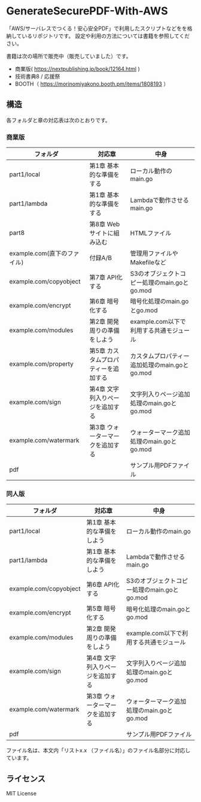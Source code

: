 # GenerateSecurePDF-With-AWS
「AWS/サーバレスでつくる！安心安全PDF」で利用したスクリプトなどをを格納しているリポジトリです。
設定や利用の方法については書籍を参照してください。

書籍は次の場所で販売中（販売していました）です。

* 商業版( https://nextpublishing.jp/book/12164.html )
* 技術書典8 / 応援祭
* BOOTH（ https://morinomiyakono.booth.pm/items/1808193 ）

## 構造
各フォルダと章の対応表は次のとおりです。

### 商業版

| フォルダ                    | 対応章                               | 中身                                            |
| --------------------------- | ------------------------------------ | ----------------------------------------------- |
| part1/local                 | 第1章 基本的な準備をする             | ローカル動作のmain.go                           |
| part1/lambda                | 第1章 基本的な準備をする             | Lambdaで動作させるmain.go                       |
| part8                       | 第8章 Webサイトに組み込む            | HTMLファイル                                    |
| example.com(直下のファイル) | 付録A/B                              | 管理用ファイルやMakefileなど                    |
| example.com/copyobject      | 第7章 API化する                      | S3のオブジェクトコピー処理のmain.goとgo.mod     |
| example.com/encrypt         | 第6章 暗号化する                     | 暗号化処理のmain.goとgo.mod                     |
| example.com/modules         | 第2章 開発周りの準備をしよう         | example.com以下で利用する共通モジュール         |
| example.com/property        | 第5章 カスタムプロパティーを追加する | カスタムプロパティー追加処理のmain.goとgo.mod   |
| example.com/sign            | 第4章 文字列入りページを追加する     | 文字列入りページ追加処理のmain.goとgo.mod       |
| example.com/watermark       | 第3章 ウォーターマークを追加する     | ウォーターマーク追加処理のmain.goとgo.mod       |
| pdf                         |                                      | サンプル用PDFファイル                           |

### 同人版

| フォルダ               | 対応章                           | 中身                                        |
| ---------------------- | -------------------------------- | ------------------------------------------- |
| part1/local            | 第1章 基本的な準備をしよう       | ローカル動作のmain.go                       |
| part1/lambda           | 第1章 基本的な準備をしよう       | Lambdaで動作させるmain.go                   |
| example.com/copyobject | 第6章 API化する                  | S3のオブジェクトコピー処理のmain.goとgo.mod |
| example.com/encrypt    | 第5章 暗号化する                 | 暗号化処理のmain.goとgo.mod                 |
| example.com/modules    | 第2章 開発周りの準備をしよう     | example.com以下で利用する共通モジュール     |
| example.com/sign       | 第4章 文字列入りページを追加する | 文字列入りページ追加処理のmain.goとgo.mod   |
| example.com/watermark  | 第3章 ウォーターマークを追加する | ウォーターマーク追加処理のmain.goとgo.mod   |
| pdf                    |                                  | サンプル用PDFファイル                       |

ファイル名は、本文内「リストx.x （ファイル名）」のファイル名部分に対応しています。

## ライセンス
MIT License
